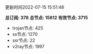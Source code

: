 更新时间2022-07-15 15:51:48

**总订阅: 378**
**总节点: 15812**
**有效节点: 3715**
- trojan节点: 425
- ss节点: 1270
- ssr节点: 22
- v2ray节点: 1997
